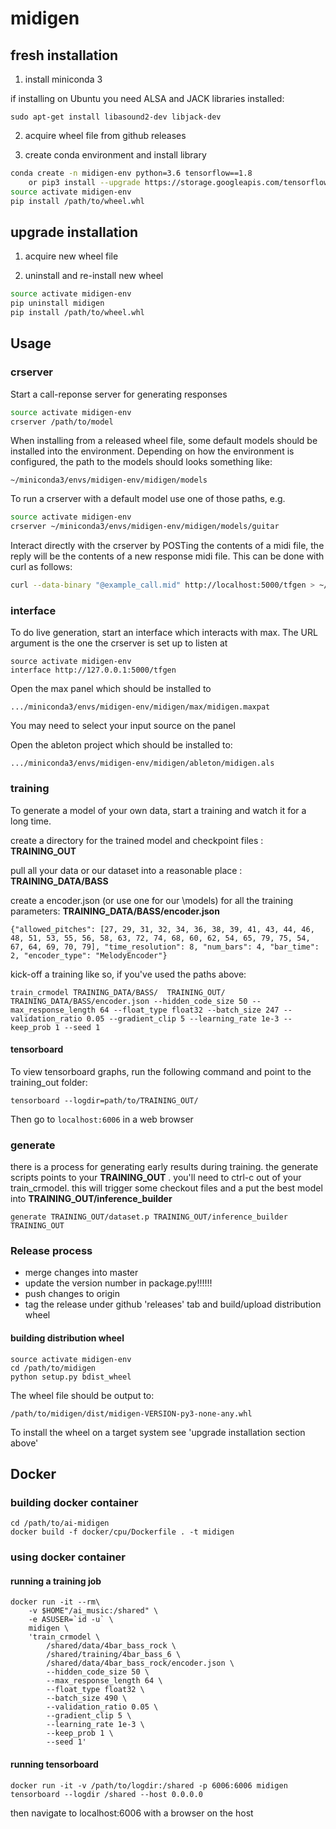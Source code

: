 # midigen

## fresh installation

1) install miniconda 3

if installing on Ubuntu you need ALSA and JACK libraries installed:

```
sudo apt-get install libasound2-dev libjack-dev
```

2) acquire wheel file from github releases

3) create conda environment and install library

``` bash
conda create -n midigen-env python=3.6 tensorflow==1.8
    or pip3 install --upgrade https://storage.googleapis.com/tensorflow/mac/cpu/tensorflow-1.8.0-py3-none-any.whl
source activate midigen-env
pip install /path/to/wheel.whl
```

## upgrade installation

1) acquire new wheel file

2) uninstall and re-install new wheel

``` bash
source activate midigen-env
pip uninstall midigen
pip install /path/to/wheel.whl
```


## Usage

### crserver
Start a call-reponse server for generating responses
``` bash
source activate midigen-env
crserver /path/to/model
```

When installing from a released wheel file, some default models should be
installed into the environment. Depending on how the environment is configured, the
path to the models should looks something like:

```
~/miniconda3/envs/midigen-env/midigen/models
```

To run a crserver with a default model use one of those paths, e.g.

``` bash
source activate midigen-env
crserver ~/miniconda3/envs/midigen-env/midigen/models/guitar
```

Interact directly with the crserver by POSTing the contents of a midi file,
the reply will be the contents of a new response midi file. This can be
done with curl as follows:
``` bash
curl --data-binary "@example_call.mid" http://localhost:5000/tfgen > ~/example_response.mid
```


### interface
To do live generation, start an interface which interacts with max.
The URL argument is the one the crserver is set up to listen at

``` 
source activate midigen-env
interface http://127.0.0.1:5000/tfgen
```

Open the max panel which should be installed to
```
.../miniconda3/envs/midigen-env/midigen/max/midigen.maxpat
```
You may need to select your input source on the panel

Open the ableton project which should be installed to:
```
.../miniconda3/envs/midigen-env/midigen/ableton/midigen.als
```



### training
To generate a model of your own data, start a training and watch it for a long time.

create a directory for the trained model and checkpoint files : **TRAINING_OUT**

pull all your data or our dataset into a reasonable place : **TRAINING_DATA/BASS**

create a encoder.json (or use one for our \models) for all the training parameters: **TRAINING_DATA/BASS/encoder.json**

```
{"allowed_pitches": [27, 29, 31, 32, 34, 36, 38, 39, 41, 43, 44, 46, 48, 51, 53, 55, 56, 58, 63, 72, 74, 68, 60, 62, 54, 65, 79, 75, 54, 67, 64, 69, 70, 79], "time_resolution": 8, "num_bars": 4, "bar_time": 2, "encoder_type": "MelodyEncoder"}
```


kick-off a training like so, if you've used the paths above:


```
train_crmodel TRAINING_DATA/BASS/  TRAINING_OUT/ TRAINING_DATA/BASS/encoder.json --hidden_code_size 50 --max_response_length 64 --float_type float32 --batch_size 247 --validation_ratio 0.05 --gradient_clip 5 --learning_rate 1e-3 --keep_prob 1 --seed 1
```

#### tensorboard
To view tensorboard graphs, run the following command and point to the training_out folder:

```
tensorboard --logdir=path/to/TRAINING_OUT/
```

Then go to ```localhost:6006``` in a web browser

### generate


there is a process for generating early results during training. the generate scripts points to your **TRAINING_OUT** .  you'll need to ctrl-c out of your train_crmodel. this will trigger some checkout files and a put the best model into **TRAINING_OUT/inference_builder**

```
generate TRAINING_OUT/dataset.p TRAINING_OUT/inference_builder TRAINING_OUT
```





### Release process

 - merge changes into master
 - update the version number in package.py!!!!!!
 - push changes to origin
 - tag the release under github 'releases' tab and build/upload distribution wheel

#### building distribution wheel
```
source activate midigen-env
cd /path/to/midigen
python setup.py bdist_wheel
```

The wheel file should be output to:

```
/path/to/midigen/dist/midigen-VERSION-py3-none-any.whl
```

To install the wheel on a target system see
'upgrade installation section above'

## Docker

### building docker container

```
cd /path/to/ai-midigen
docker build -f docker/cpu/Dockerfile . -t midigen
```

### using docker container

#### running a training job

```
docker run -it --rm\
    -v $HOME"/ai_music:/shared" \
    -e ASUSER=`id -u` \
    midigen \
    'train_crmodel \
        /shared/data/4bar_bass_rock \
        /shared/training/4bar_bass_6 \
        /shared/data/4bar_bass_rock/encoder.json \
        --hidden_code_size 50 \
        --max_response_length 64 \
        --float_type float32 \
        --batch_size 490 \
        --validation_ratio 0.05 \
        --gradient_clip 5 \
        --learning_rate 1e-3 \
        --keep_prob 1 \
        --seed 1'
```

#### running tensorboard

```
docker run -it -v /path/to/logdir:/shared -p 6006:6006 midigen tensorboard --logdir /shared --host 0.0.0.0
```

then navigate to localhost:6006 with a browser on the host

